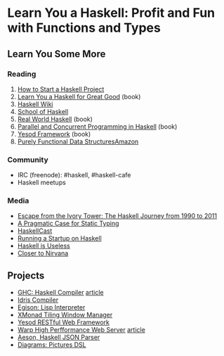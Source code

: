 # Learn You a Haskell: Profit and Fun with Functions and Types
## Learn You Some More

### Reading

1. [How to Start a Haskell Project](http://jabberwocky.eu/2013/10/24/how-to-start-a-new-haskell-project/)
1. [Learn You a Haskell for Great Good](http://learnyouahaskell.com/) (book)
1. [Haskell Wiki](http://www.haskell.org/haskellwiki/Haskell)
1. [School of Haskell](https://www.fpcomplete.com/school)
1. [Real World Haskell](http://book.realworldhaskell.org/) (book)
1. [Parallel and Concurrent Programming in Haskell](http://chimera.labs.oreilly.com/books/1230000000929) (book)
1. [Yesod Framework](http://www.yesodweb.com/book) (book)
1. [Purely Functional Data Structures](http://www.cs.cmu.edu/~rwh/theses/okasaki.pdf)[Amazon](http://www.amazon.com/Purely-Functional-Structures-Chris-Okasaki/dp/0521663504)

### Community

* IRC (freenode): #haskell, #haskell-cafe
* Haskell meetups

### Media

* [Escape from the Ivory Tower: The Haskell Journey from 1990 to 2011](http://yow.eventer.com/yow-2011-1004/escape-from-the-ivory-tower-the-haskell-journey-from-1990-to-2011-by-simon-peyton-jones-1054)
* [A Pragmatic Case for Static Typing](https://vimeo.com/72870631)
* [HaskellCast](http://www.haskellcast.com/)
* [Running a Startup on Haskell](http://www.youtube.com/watch?v=ZR3Jirqk6W8)
* [Haskell is Useless](http://www.youtube.com/watch?v=iSmkqocn0oQ)
* [Closer to Nirvana](http://www.youtube.com/watch?v=xmjvOLlCdFU)

## Projects

* [GHC: Haskell Compiler](https://github.com/ghc/ghc) [article](http://www.aosabook.org/en/ghc.html)
* [Idris Compiler](http://www.idris-lang.org/)
* [Egison: Lisp Interpreter](http://www.egison.org/)
* [XMonad Tiling Window Manager](https://github.com/xmonad/xmonad)
* [Yesod RESTful Web Framework](https://github.com/yesodweb/yesod)
* [Warp High Perfformance Web Server](https://github.com/yesodweb/wai/tree/master/warp) [article](http://aosabook.org/en/posa/warp.html)
* [Aeson, Haskell JSON Parser](https://github.com/bos/aeson)
* [Diagrams: Pictures DSL](https://github.com/diagrams/diagrams-core)
